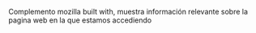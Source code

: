 Complemento mozilla built with, muestra información relevante sobre la pagina web en la que estamos accediendo